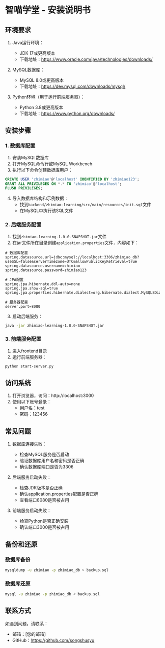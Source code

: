 # 智喵学堂 - 安装说明书

## 环境要求

1. Java运行环境：
   - JDK 17或更高版本
   - 下载地址：https://www.oracle.com/java/technologies/downloads/

2. MySQL数据库：
   - MySQL 8.0或更高版本
   - 下载地址：https://dev.mysql.com/downloads/mysql/

3. Python环境（用于运行前端服务器）：
   - Python 3.8或更高版本
   - 下载地址：https://www.python.org/downloads/

## 安装步骤

### 1. 数据库配置

1. 安装MySQL数据库
2. 打开MySQL命令行或MySQL Workbench
3. 执行以下命令创建数据库用户：
```sql
CREATE USER 'zhimiao'@'localhost' IDENTIFIED BY 'zhimiao123';
GRANT ALL PRIVILEGES ON *.* TO 'zhimiao'@'localhost';
FLUSH PRIVILEGES;
```

4. 导入数据库结构和示例数据：
   - 找到`backend/zhimiao-learning/src/main/resources/init.sql`文件
   - 在MySQL中执行该SQL文件

### 2. 后端服务配置

1. 找到`zhimiao-learning-1.0.0-SNAPSHOT.jar`文件
2. 在jar文件所在目录创建`application.properties`文件，内容如下：
```properties
# 数据库配置
spring.datasource.url=jdbc:mysql://localhost:3306/zhimiao_db?useSSL=false&serverTimezone=UTC&allowPublicKeyRetrieval=true
spring.datasource.username=zhimiao
spring.datasource.password=zhimiao123

# JPA配置
spring.jpa.hibernate.ddl-auto=none
spring.jpa.show-sql=true
spring.jpa.properties.hibernate.dialect=org.hibernate.dialect.MySQL8Dialect

# 服务器配置
server.port=8080
```

3. 启动后端服务：
```bash
java -jar zhimiao-learning-1.0.0-SNAPSHOT.jar
```

### 3. 前端服务配置

1. 进入frontend目录
2. 运行前端服务器：
```bash
python start-server.py
```

## 访问系统

1. 打开浏览器，访问：http://localhost:3000
2. 使用以下账号登录：
   - 用户名：test
   - 密码：123456

## 常见问题

1. 数据库连接失败：
   - 检查MySQL服务是否启动
   - 验证数据库用户名和密码是否正确
   - 确认数据库端口是否为3306

2. 后端服务启动失败：
   - 检查JDK版本是否正确
   - 确认application.properties配置是否正确
   - 查看端口8080是否被占用

3. 前端服务启动失败：
   - 检查Python是否正确安装
   - 确认端口3000是否被占用

## 备份和还原

### 数据库备份
```bash
mysqldump -u zhimiao -p zhimiao_db > backup.sql
```

### 数据库还原
```bash
mysql -u zhimiao -p zhimiao_db < backup.sql
```

## 联系方式

如遇到问题，请联系：
- 邮箱：[您的邮箱]
- GitHub：https://github.com/songshusyu